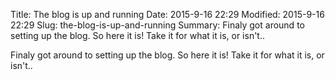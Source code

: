 Title: The blog is up and running
Date: 2015-9-16 22:29
Modified: 2015-9-16 22:29
Slug: the-blog-is-up-and-running
Summary: Finaly got around to setting up the blog. So here it is! Take it for what it is, or isn't..

Finaly got around to setting up the blog. So here it is! Take it for what it is, or isn't..